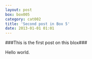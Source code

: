 ```yaml
---
layout: post
box: box005
category: cat002
title: 'Second post in Box 5'
date: 2013-01-01 01:01
---
```

###This is the first post on this blox###

Hello world.


